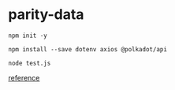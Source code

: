 # parity-data

```shell
npm init -y
```

```shell
npm install --save dotenv axios @polkadot/api
```

```shell
node test.js
```

[reference](https://learn.figment.io/network-documentation/polkadot/tutorials/intro-pathway-polkadot-basics/1.-connecting-to-a-polkadot-node-with-datahub#:~:text=%40polkadot%2Fapi%2C%20for%20interfacing%20with%20the%20Polkadot%20API.%20Install,dependencies%20in%20the%20package.json%20file%20like%20so%20%3A)
